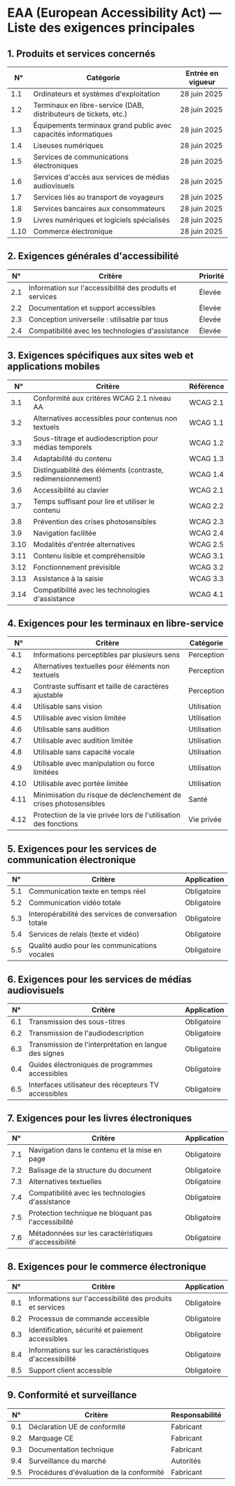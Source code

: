 # EAA (European Accessibility Act) — Liste des exigences principales

## 1. Produits et services concernés

| N°  | Catégorie                                                            | Entrée en vigueur |
|-----|---------------------------------------------------------------------|-------------------|
| 1.1 | Ordinateurs et systèmes d'exploitation                              | 28 juin 2025      |
| 1.2 | Terminaux en libre-service (DAB, distributeurs de tickets, etc.)    | 28 juin 2025      |
| 1.3 | Équipements terminaux grand public avec capacités informatiques     | 28 juin 2025      |
| 1.4 | Liseuses numériques                                                 | 28 juin 2025      |
| 1.5 | Services de communications électroniques                            | 28 juin 2025      |
| 1.6 | Services d'accès aux services de médias audiovisuels                | 28 juin 2025      |
| 1.7 | Services liés au transport de voyageurs                             | 28 juin 2025      |
| 1.8 | Services bancaires aux consommateurs                                | 28 juin 2025      |
| 1.9 | Livres numériques et logiciels spécialisés                          | 28 juin 2025      |
| 1.10 | Commerce électronique                                               | 28 juin 2025      |

## 2. Exigences générales d'accessibilité

| N°  | Critère                                                              | Priorité |
|-----|----------------------------------------------------------------------|----------|
| 2.1 | Information sur l'accessibilité des produits et services            | Élevée   |
| 2.2 | Documentation et support accessibles                                | Élevée   |
| 2.3 | Conception universelle : utilisable par tous                        | Élevée   |
| 2.4 | Compatibilité avec les technologies d'assistance                    | Élevée   |

## 3. Exigences spécifiques aux sites web et applications mobiles

| N°  | Critère                                                              | Référence |
|-----|----------------------------------------------------------------------|-----------|
| 3.1 | Conformité aux critères WCAG 2.1 niveau AA                          | WCAG 2.1  |
| 3.2 | Alternatives accessibles pour contenus non textuels                 | WCAG 1.1  |
| 3.3 | Sous-titrage et audiodescription pour médias temporels              | WCAG 1.2  |
| 3.4 | Adaptabilité du contenu                                             | WCAG 1.3  |
| 3.5 | Distinguabilité des éléments (contraste, redimensionnement)         | WCAG 1.4  |
| 3.6 | Accessibilité au clavier                                            | WCAG 2.1  |
| 3.7 | Temps suffisant pour lire et utiliser le contenu                    | WCAG 2.2  |
| 3.8 | Prévention des crises photosensibles                                | WCAG 2.3  |
| 3.9 | Navigation facilitée                                                | WCAG 2.4  |
| 3.10 | Modalités d'entrée alternatives                                     | WCAG 2.5  |
| 3.11 | Contenu lisible et compréhensible                                   | WCAG 3.1  |
| 3.12 | Fonctionnement prévisible                                           | WCAG 3.2  |
| 3.13 | Assistance à la saisie                                              | WCAG 3.3  |
| 3.14 | Compatibilité avec les technologies d'assistance                    | WCAG 4.1  |

## 4. Exigences pour les terminaux en libre-service

| N°  | Critère                                                              | Catégorie |
|-----|----------------------------------------------------------------------|-----------|
| 4.1 | Informations perceptibles par plusieurs sens                        | Perception |
| 4.2 | Alternatives textuelles pour éléments non textuels                  | Perception |
| 4.3 | Contraste suffisant et taille de caractères ajustable               | Perception |
| 4.4 | Utilisable sans vision                                              | Utilisation |
| 4.5 | Utilisable avec vision limitée                                      | Utilisation |
| 4.6 | Utilisable sans audition                                            | Utilisation |
| 4.7 | Utilisable avec audition limitée                                    | Utilisation |
| 4.8 | Utilisable sans capacité vocale                                     | Utilisation |
| 4.9 | Utilisable avec manipulation ou force limitées                      | Utilisation |
| 4.10 | Utilisable avec portée limitée                                      | Utilisation |
| 4.11 | Minimisation du risque de déclenchement de crises photosensibles    | Santé      |
| 4.12 | Protection de la vie privée lors de l'utilisation des fonctions     | Vie privée |

## 5. Exigences pour les services de communication électronique

| N°  | Critère                                                              | Application |
|-----|----------------------------------------------------------------------|-------------|
| 5.1 | Communication texte en temps réel                                    | Obligatoire |
| 5.2 | Communication vidéo totale                                           | Obligatoire |
| 5.3 | Interopérabilité des services de conversation totale                 | Obligatoire |
| 5.4 | Services de relais (texte et vidéo)                                  | Obligatoire |
| 5.5 | Qualité audio pour les communications vocales                        | Obligatoire |

## 6. Exigences pour les services de médias audiovisuels

| N°  | Critère                                                              | Application |
|-----|----------------------------------------------------------------------|-------------|
| 6.1 | Transmission des sous-titres                                         | Obligatoire |
| 6.2 | Transmission de l'audiodescription                                   | Obligatoire |
| 6.3 | Transmission de l'interprétation en langue des signes                | Obligatoire |
| 6.4 | Guides électroniques de programmes accessibles                       | Obligatoire |
| 6.5 | Interfaces utilisateur des récepteurs TV accessibles                 | Obligatoire |

## 7. Exigences pour les livres électroniques

| N°  | Critère                                                              | Application |
|-----|----------------------------------------------------------------------|-------------|
| 7.1 | Navigation dans le contenu et la mise en page                        | Obligatoire |
| 7.2 | Balisage de la structure du document                                 | Obligatoire |
| 7.3 | Alternatives textuelles                                              | Obligatoire |
| 7.4 | Compatibilité avec les technologies d'assistance                     | Obligatoire |
| 7.5 | Protection technique ne bloquant pas l'accessibilité                 | Obligatoire |
| 7.6 | Métadonnées sur les caractéristiques d'accessibilité                 | Obligatoire |

## 8. Exigences pour le commerce électronique

| N°  | Critère                                                              | Application |
|-----|----------------------------------------------------------------------|-------------|
| 8.1 | Informations sur l'accessibilité des produits et services            | Obligatoire |
| 8.2 | Processus de commande accessible                                     | Obligatoire |
| 8.3 | Identification, sécurité et paiement accessibles                     | Obligatoire |
| 8.4 | Informations sur les caractéristiques d'accessibilité                | Obligatoire |
| 8.5 | Support client accessible                                            | Obligatoire |

## 9. Conformité et surveillance

| N°  | Critère                                                              | Responsabilité |
|-----|----------------------------------------------------------------------|----------------|
| 9.1 | Déclaration UE de conformité                                         | Fabricant      |
| 9.2 | Marquage CE                                                          | Fabricant      |
| 9.3 | Documentation technique                                              | Fabricant      |
| 9.4 | Surveillance du marché                                               | Autorités      |
| 9.5 | Procédures d'évaluation de la conformité                             | Fabricant      |
